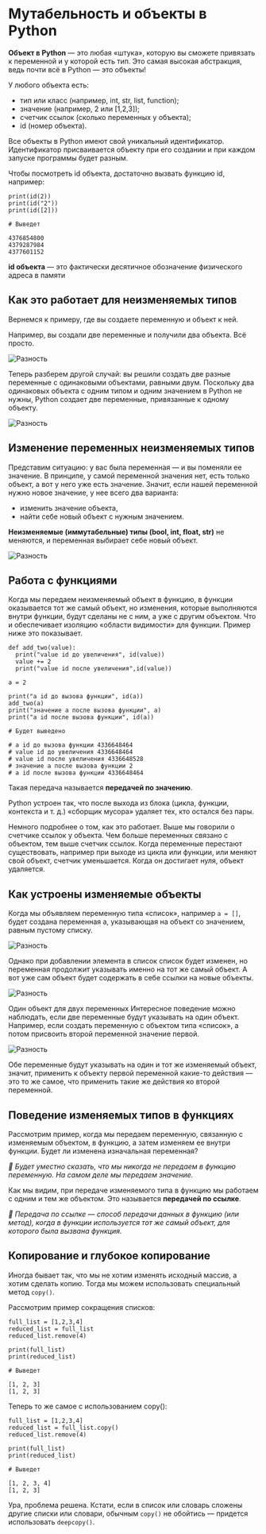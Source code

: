 # Мутабельность и объекты в Python

**Объект в Python** — это любая «штука», которую вы сможете привязать к переменной и у которой есть тип. Это самая высокая абстракция, ведь почти всё в Python — это объекты! 

У любого объекта есть:

+ тип или класс (например, int, str, list, function);
+ значение (например, 2 или [1,2,3]);
+ счетчик ссылок (сколько переменных у объекта);
+ id (номер объекта).

Все объекты в Python имеют свой уникальный идентификатор. Идентификатор присваивается объекту при его создании и при каждом запуске программы будет разным.

Чтобы посмотреть id объекта, достаточно вызвать функцию id, например:

```
print(id(2))
print(id("2"))
print(id([2]))

# Выведет

4376854800
4379287984
4377601152
```

**id объекта** — это фактически десятичное обозначение физического адреса в памяти

## Как это работает для неизменяемых типов
Вернемся к примеру, где вы создаете переменную и объект к ней.

Например, вы создали две переменные и получили два объекта. Всё просто.

![Разность](/images/obj1.webp)

Теперь разберем другой случай: вы решили создать две разные переменные с одинаковыми объектами, равными двум. Поскольку два одинаковых объекта с одним типом и одним значением в Python не нужны, Python создает две переменные, привязанные к одному объекту.

![Разность](/images/obj2.webp)

## Изменение переменных неизменяемых типов
Представим ситуацию: у вас была переменная — и вы поменяли ее значение. В принципе, у самой переменной значения нет, есть только объект, а вот у него уже есть значение. Значит, если нашей переменной нужно новое значение, у нее всего два варианта:

+ изменить значение объекта,
+ найти себе новый объект с нужным значением.

**Неизменяемые (иммутабельные) типы (bool, int, float, str)** не меняются, и переменная выбирает себе новый объект.

![Разность](/images/obj3.webp)

## Работа с функциями
Когда мы передаем неизменяемый объект в функцию, в функции оказывается тот же самый объект, но изменения, которые выполняются внутри функции, будут сделаны не с ним, а уже с другим объектом. Что и обеспечивает изоляцию «области видимости» для функции. Пример ниже это показывает.

```
def add_two(value):
  print("value id до увеличения", id(value))
  value += 2
  print("value id после увеличения",id(value))

a = 2

print("a id до вызова функции", id(a))
add_two(a)
print("значение а после вызова функции", a)
print("a id после вызова функции", id(a))

# Будет выведено

# a id до вызова функции 4336648464
# value id до увеличения 4336648464
# value id после увеличения 4336648528
# значение а после вызова функции 2
# a id после вызова функции 4336648464
```
Такая передача называется **передачей по значению**.

Python устроен так, что после выхода из блока (цикла, функции, контекста и т. д.) «сборщик мусора» удаляет тех, кто остался без пары.

Немного подробнее о том, как это работает. Выше мы говорили о счетчике ссылок у объекта. Чем больше переменных связано с объектом, тем выше счетчик ссылок. Когда переменные перестают существовать, например при выходе из цикла или функции, или меняют свой объект, счетчик уменьшается. Когда он достигает нуля, объект удаляется.

## Как устроены изменяемые объекты
Когда мы объявляем переменную типа «список», например ``a = []``, будет создана переменная a, указывающая на объект со значением, равным пустому списку.

![Разность](/images/obj4.webp)

Однако при добавлении элемента в список список будет изменен, но переменная продолжит указывать именно на тот же самый объект. А вот уже сам объект будет содержать в себе ссылки на новые объекты.

![Разность](/images/obj5.webp)

Один объект для двух переменных
Интересное поведение можно наблюдать, если две переменные будут указывать на один объект. Например, если создать переменную с объектом типа «список», а потом присвоить второй переменной значение первой.

![Разность](/images/obj6.webp)

Обе переменные будут указывать на один и тот же изменяемый объект, значит, применить к объекту первой переменной какие-то действия — это то же самое, что применить такие же действия ко второй переменной.

## Поведение изменяемых типов в функциях
Рассмотрим пример, когда мы передаем переменную, связанную с изменяемым объектом, в функцию, а затем изменяем ее внутри функции. Будет ли изменена изначальная переменная?

*📝 Будет уместно сказать, что мы никогда не передаем в функцию переменную. На самом деле мы передаем значение.*

Как мы видим, при передаче изменяемого типа в функцию мы работаем с одним и тем же объектом. Это называется **передачей по ссылке**.

*📝 Передача по ссылке — способ передачи данных в функцию (или метод), когда в функции используется тот же самый объект, для которого была вызвана функция.*

## Копирование и глубокое копирование
Иногда бывает так, что мы не хотим изменять исходный массив, а хотим сделать копию. Тогда мы можем использовать специальный метод ``copy()``.

Рассмотрим пример сокращения списков:

```
full_list = [1,2,3,4]
reduced_list = full_list
reduced_list.remove(4)

print(full_list)
print(reduced_list)

# Выведет

[1, 2, 3]
[1, 2, 3]
```
Теперь то же самое с использованием copy():

```
full_list = [1,2,3,4]
reduced_list = full_list.copy()
reduced_list.remove(4)

print(full_list)
print(reduced_list)

# Выведет

[1, 2, 3, 4]
[1, 2, 3]
```

Ура, проблема решена. Кстати, если в список или словарь сложены другие списки или словари, обычным ``copy()`` не обойтись — придется использовать ``deepcopy()``.
